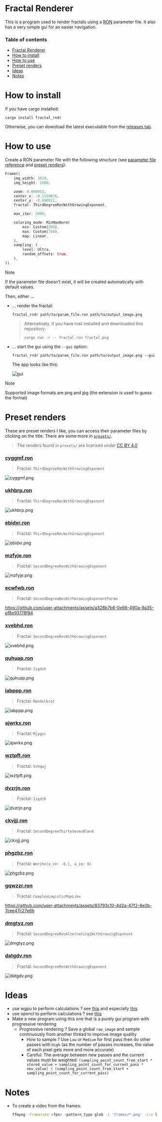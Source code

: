 # Fractal Renderer

This is a program used to render fractals using a [RON](https://docs.rs/ron/latest/ron/) parameter file. It also has a very simple gui for an easier navigation.

### Table of contents

- [Fractal Renderer](#fractal-renderer)
- [How to install](#how-to-install)
- [How to use](#how-to-use)
- [Preset renders](#preset-renders)
- [Ideas](#ideas)
- [Notes](#notes)

# How to install

If you have cargo installed:

```
cargo install fractal_rndr
```

Otherwise, you can download the latest executable from the [releases tab](https://github.com/valflrt/fractal_rndr/releases/latest).

# How to use

Create a RON parameter file with the following structure (see [parameter file reference](/REFERENCE.md) and [preset renders](#preset-renders)):

```rust
Frame((
    img_width: 1920,
    img_height: 1080,

    zoom: 0.000053,
    center_x: -0.1159076,
    center_y: -0.000022,
    fractal: ThirdDegreeRecWithGrowingExponent,

    max_iter: 2000,

    coloring_mode: MinMaxNorm(
        min: Custom(200),
        max: Custom(750),
        map: Linear,
    ),
    sampling: (
        level: Ultra,
        random_offsets: true,
    ),
))
```

> [!NOTE]
> If the parameter file doesn't exist, it will be created automatically with default values.

Then, either ...

- ... render the fractal:

  ```
  fractal_rndr path/to/param_file.ron path/to/output_image.png
  ```

  > Alternatively, if you have rust installed and downloaded this repository:
  >
  > ```
  > cargo run -r -- fractal.ron fractal.png
  > ```

- ... start the gui using the `--gui` option:

  ```
  fractal_rndr path/to/param_file.ron path/to/output_image.png --gui
  ```

  The app looks like this:

  ![gui](/img/gui.png)

> [!NOTE]
> Supported image formats are png and jpg (the extension is used to guess the format)

# Preset renders

These are preset renders I like, you can access their parameter files by clicking on the title. There are some more in [`presets/`](/presets/).

> The renders found in `presets/` are licensed under [CC BY 4.0](https://creativecommons.org/licenses/by/4.0/)

### [cyggmf.ron](/presets/cyggmf.ron)

> Fractal: `ThirdDegreeRecWithGrowingExponent`

![cyggmf.png](/presets/cyggmf.png)

### [ukhbrp.ron](/presets/ukhbrp.ron)

> Fractal: `ThirdDegreeRecWithGrowingExponent`

![ukhbrp.png](/presets/ukhbrp.png)

### [ebidxr.ron](/presets/ebidxr.ron)

> Fractal: `ThirdDegreeRecWithGrowingExponent`

![ebidxr.png](/presets/ebidxr.png)

### [mzfyje.ron](/presets/mzfyje.ron)

> Fractal: `SecondDegreeRecWithGrowingExponent`

![mzfyje.png](/presets/mzfyje.png)

### [ecwfwb.ron](/presets/ecwfwb.ron)

> Fractal: `SecondDegreeRecWithGrowingExponentParam`

https://github.com/user-attachments/assets/a328b7b6-0e66-490a-9a35-ef8e93178f94

### [xvebhd.ron](/presets/xvebhd.ron)

> Fractal: `SecondDegreeRecWithGrowingExponent`

![xvebhd.png](/presets/xvebhd.png)

### [quhuap.ron](/presets/quhuap.ron)

> Fractal: `Iigdzh`

![quhuap.png](/presets/quhuap.png)

### [iabppp.ron](/presets/iabppp.ron)

> Fractal: `Mandelbrot`

![iabppp.png](/presets/iabppp.png)

### [ajwrkx.ron](/presets/ajwrkx.ron)

> Fractal: `Mjygzr`

![ajwrkx.png](/presets/ajwrkx.png)

### [wztpft.ron](/presets/wztpft.ron)

> Fractal: `Vshqwj`

![wztpft.png](/presets/wztpft.png)

### [dvzrjn.ron](/presets/dvzrjn.ron)

> Fractal: `Iigdzh`

![dvzrjn.png](/presets/dvzrjn.png)

### [ckvjjj.ron](/presets/ckvjjj.ron)

> Fractal: `SecondDegreeThirtySevenBlend`

![ckvjjj.png](/presets/ckvjjj.png)

### [phgzbz.ron](/presets/phgzbz.ron)

> Fractal: `Wmriho(a_re: -0.1, a_im: 0)`

![phgzbz.png](/presets/phgzbz.png)

### [gqwzzr.ron](/presets/gqwzzr.ron)

> Fractal: `ComplexLogisticMapLike`

https://github.com/user-attachments/assets/83793c10-4d2a-47f2-8e0b-7cee47c27e6b

### [dmgtyz.ron](/presets/dmgtyz.ron)

> Fractal: `SecondDegreeRecAlternating1WithGrowingExponent`

![dmgtyz.png](/presets/dmgtyz.png)

### [datgdv.ron](/presets/datgdv.ron)

> Fractal: `SecondDegreeRecWithGrowingExponent`

![datgdv.png](/presets/datgdv.png)

# Ideas

- use wgpu to perform calculations ? see [this](https://github.com/gfx-rs/wgpu/blob/trunk/examples%2Fsrc%2Fhello_compute%2Fmod.rs) and especially [this](https://github.com/gfx-rs/wgpu/blob/trunk/examples%2Fsrc%2Frepeated_compute%2Fmod.rs)
- use opencl to perform calculations ? see [this](https://docs.rs/opencl3/latest/opencl3/)
- Make a new program using this one that is a purely gui program with progressive rendering
  - Progressive rendering ? Save a global `raw_image` and sample continuously from another thread to improve image quality
    - How to sample ? Use `Low` or `Medium` for first pass then do other passes with `High` (as the number of passes increases, the value of each pixel gets more and more accurate)
    - Careful: The average between new passes and the current values must be weighted: `(sampling_point_count_from_start * stored_value + sampling_point_count_for_current_pass * new_value) / (sampling_point_count_from_start + sampling_point_count_for_current_pass)`

# Notes

- To create a video from the frames:
  ```bash
  ffmpeg -framerate <fps> -pattern_type glob -i 'frames/*.png' -c:v libx264 -pix_fmt yuv420p video.mp4
  ```
